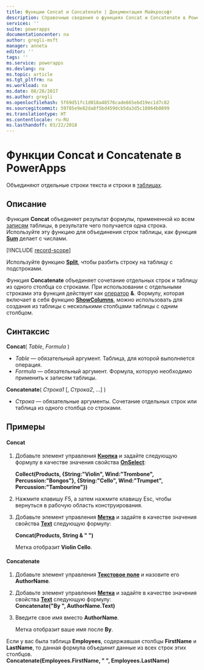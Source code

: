 ```yaml
---
title: Функции Concat и Concatenate | Документация Майкрософт
description: Справочные сведения о функциях Concat и Concatenate в PowerApps, включая описание синтаксиса и примеры.
services: ''
suite: powerapps
documentationcenter: na
author: gregli-msft
manager: anneta
editor: ''
tags: ''
ms.service: powerapps
ms.devlang: na
ms.topic: article
ms.tgt_pltfrm: na
ms.workload: na
ms.date: 08/28/2017
ms.author: gregli
ms.openlocfilehash: 5f69d51fc1d018a48576cade665ebd19ec1d7c82
ms.sourcegitcommit: 59785e9e82da8f5bd459dcb5da3d5c18064b0899
ms.translationtype: HT
ms.contentlocale: ru-RU
ms.lasthandoff: 03/22/2018
---
```

# <a name="concat-and-concatenate-functions-in-powerapps"></a>Функции Concat и Concatenate в PowerApps
Объединяют отдельные строки текста и строки в [таблицах](../working-with-tables.md).

## <a name="description"></a>Описание
Функция **Concat** объединяет результат формулы, примененной ко всем [записям](../working-with-tables.md#records) таблицы, в результате чего получается одна строка. Используйте эту функцию для объединения строк таблицы, как функция **[Sum](function-aggregates.md)** делает с числами.

[!INCLUDE [record-scope](../../../includes/record-scope.md)]

Используйте функцию **[Split](function-split.md)**, чтобы разбить строку на таблицу с подстроками.

Функция **Concatenate** объединяет сочетание отдельных строк и таблицу из одного столбца со строками. При использовании с отдельными строками эта функция действует как [оператор](operators.md) **&**. Формулу, которая включает в себя функцию **[ShowColumns](function-table-shaping.md)**, можно использовать для создания из таблицы с несколькими столбцами таблицы с одним столбцом.

## <a name="syntax"></a>Синтаксис
**Concat**( *Table*, *Formula* )

* *Table* — обязательный аргумент.  Таблица, для которой выполняется операция.
* *Formula* — обязательный аргумент.  Формула, которую необходимо применить к записям таблицы.

**Concatenate**( *Строка1* [, *Строка2*, ...] )

* *Строка* — обязательные аргументы.  Сочетание отдельных строк или таблица из одного столбца со строками.

## <a name="examples"></a>Примеры
#### <a name="concat"></a>Concat
1. Добавьте элемент управления **[Кнопка](../controls/control-button.md)** и задайте следующую формулу в качестве значения свойства **[OnSelect](../controls/properties-core.md)**:
   
    **Collect(Products, {String:"Violin", Wind:"Trombone", Percussion:"Bongos"}, {String:"Cello", Wind:"Trumpet", Percussion:"Tambourine"})**
2. Нажмите клавишу F5, а затем нажмите клавишу Esc, чтобы вернуться в рабочую область конструирования.
3. Добавьте элемент управления **[Метка](../controls/control-text-box.md)** и задайте в качестве значения свойства **[Text](../controls/properties-core.md)** следующую формулу:
   
    **Concat(Products, String & " ")**
   
    Метка отобразит **Violin Cello**.

#### <a name="concatenate"></a>Concatenate
1. Добавьте элемент управления **[Текстовое поле](../controls/control-text-input.md)** и назовите его **AuthorName**.
2. Добавьте элемент управления **[Метка](../controls/control-text-box.md)** и задайте в качестве значения свойства **[Text](../controls/properties-core.md)** следующую формулу:<br>
   **Concatenate("By ", AuthorName.Text)**
3. Введите свое имя вместо **AuthorName**.
   
    Метка отобразит ваше имя после **By**.

Если у вас была таблица **Employees**, содержавшая столбцы **FirstName** и **LastName**, то данная формула объединит данные из всех строк этих столбцов.
<br>**Concatenate(Employees.FirstName, " ", Employees.LastName)**

